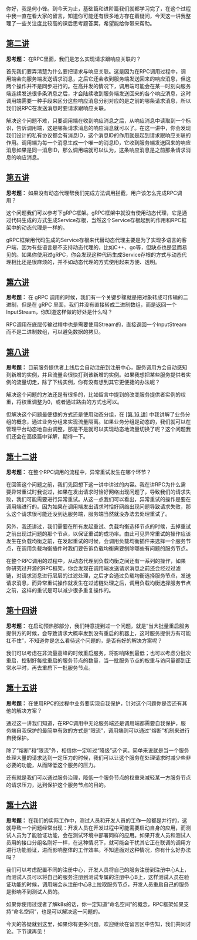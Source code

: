 你好，我是何小锋。到今天为止，基础篇和进阶篇我们就都学习完了，在这个过程中我一直在看大家的留言，知道你可能还有很多地方存在着疑问，今天这一讲我整理了一些关注度比较高的课后思考题答案，希望能给你带来帮助。

## [第二讲](https://time.geekbang.org/column/article/199651)

**思考题：** 在RPC里面，我们是怎么实现请求跟响应关联的？

首先我们要弄清楚为什么要把请求与响应关联。这是因为在RPC调用过程中，调用端会向服务端发送请求消息，之后它还会收到服务端发送回来的响应消息，但这两个操作并不是同步进行的。在高并发的情况下，调用端可能会在某一时刻向服务端连续发送很多条消息之后，才会陆续收到服务端发送回来的各个响应消息，这时调用端需要一种手段来区分这些响应消息分别对应的是之前的哪条请求消息，所以我们说RPC在发送消息时要请求跟响应关联。

解决这个问题不难，只要调用端在收到响应消息之后，从响应消息中读取到一个标识，告诉调用端，这是哪条请求消息的响应消息就可以了。在这一讲中，你会发现我们设计的私有协议都会有消息ID，这个消息ID的作用就是起到请求跟响应关联的作用。调用端为每一个消息生成一个唯一的消息ID，它收到服务端发送回来的响应消息如果是同一消息ID，那么调用端就可以认为，这条响应消息是之前那条请求消息的响应消息。

## [第五讲](https://time.geekbang.org/column/article/205910)

**思考题：** 如果没有动态代理帮我们完成方法调用拦截，用户该怎么完成RPC调用？

这个问题我们可以参考下gRPC框架。gRPC框架中就没有使用动态代理，它是通过代码生成的方式生成Service存根，当然这个Service存根起到的作用和RPC框架中的动态代理是一样的。

gRPC框架用代码生成的Service存根来代替动态代理主要是为了实现多语言的客户端，因为有些语言是不支持动态代理的，比如C++、go等，但缺点也是显而易见的。如果你使用过gRPC，你会发现这种代码生成Service存根的方式与动态代理相比还是很麻烦的，并不如动态代理的方式使用起来方便、透明。

## [第六讲](https://time.geekbang.org/column/article/206281)

**思考题：** 在 gRPC 调用的时候，我们有一个关键步骤就是把对象转成可传输的二进制，但是在 gRPC 里面，我们并没有直接转成二进制数组，而是返回一个 InputStream，你知道这样做的好处是什么吗？

RPC调用在底层传输过程中也是需要使用Stream的，直接返回一个InputStream而不是二进制数组，可以避免数据的拷贝。

## [第八讲](https://time.geekbang.org/column/article/208171)

**思考题：** 目前服务提供者上线后会自动注册到注册中心，服务调用方会自动感知到新增的实例，并且流量会很快打到该新增的实例。如果我想把某些服务提供者实例的流量切走，除了下线实例，你有没有想到其它更便捷的办法呢？

解决这个问题的方法还是有很多的，比如留言中提到的改变服务提供者实例的权重，将权重调整为0，或者通过路由的方式也可以。

但解决这个问题最便捷的方式还是使用动态分组，在 [\[第 16 讲\]](https://time.geekbang.org/column/article/215668) 中我讲解了业务分组的概念，通过业务分组来实现流量隔离。如果业务分组是动态的，我们就可以在管理平台动态地自由调整，那是不是就可以实现动态地流量切换了呢？这个问题我们还会在高级篇中详解，期待一下。

## [第十二讲](https://time.geekbang.org/column/article/211261)

**思考题：** 在整个RPC调用的流程中，异常重试发生在哪个环节？

在回答这个问题之前，我们先回想下这一讲中讲过的内容。我在讲RPC为什么需要异常重试时我说过，如果在发出请求时恰好网络出现问题了，导致我们的请求失败，我们可能需要进行异常重试。从这一点我们可以看出，异常重试的操作是要在调用端进行的。因为如果在调用端发出请求时恰好网络出现问题导致请求失败，那么这个请求很可能还没到达服务端，服务端当然就没办法去处理重试了。

另外，我还讲过，我们需要在所有发起重试、负载均衡选择节点的时候，去掉重试之前出现过问题的那个节点，以保证重试的成功率。由此可见异常重试的操作应该发生在负载均衡之前，在发起重试的时候，会调用负载均衡插件来选择一个服务节点，在调用负载均衡插件时我们要告诉负载均衡需要刨除哪些有问题的服务节点。

在整个RPC调用的过程中，从动态代理到负载均衡之间还有一系列的操作，如果你研究过开源的RPC框架，你会发现在调用端发送请求消息之前还会经过过滤链，对请求消息进行层层的过滤处理，之后才会通过负载均衡选择服务节点，发送请求消息，而异常重试操作就发生在过滤链处理之后，调用负载均衡选择服务节点之前，这样的重试是可以减少很多重复操作的。

## [第十四讲](https://time.geekbang.org/column/article/213967)

**思考题：** 在启动预热那部分，我们特意提到过一个问题，就是“当大批量重启服务提供方的时候，会导致请求大概率发到没有重启的机器上，这时服务提供方有可能扛不住”，不知道你是怎么看待这个问题的，是否有好的解决方案呢？

我们可以考虑在非流量高峰的时候重启服务，将影响降到最低；也可以考虑分批次重启，控制好每批重启的服务节点的数量，当一批服务节点的权重与访问量都到正常水平时，再去重启下一批服务节点。

## [第十五讲](https://time.geekbang.org/column/article/213998)

**思考题：** 在使用RPC的过程中业务要实现自我保护，针对这个问题你是否还有其他的解决方案？

通过这一讲我们知道，在RPC调用中无论服务端还是调用端都需要自我保护，服务端自我保护的最简单有效的方式是“限流”，调用端则可以通过“熔断”机制来进行自我保护。

除了“熔断”和“限流”外，相信你一定听过“降级”这个词。简单来说就是当一个服务处理大量的请求达到一定压力的时候，我们可以让这个服务在处理请求时减少些非必要的功能，从而降低这个服务的压力。

还有就是我们可以通过服务治理，降低一个服务节点的权重来减轻某一方服务节点的请求压力，达到保护这个服务节点的目的。

## [第十六讲](https://time.geekbang.org/column/article/215668)

**思考题：** 在我们的实际工作中，测试人员和开发人员的工作一般都是并行的，这就导致一个问题经常出现：开发人员在开发过程中可能需要启动自身的应用，而测试人员为了能验证功能，会在测试环境中部署同样的应用。如果开发人员和测试人员用的接口分组名刚好一样，在这种情况下，就可能会干扰其它正在联调的调用方进行功能验证，进而影响整体的工作效率。不知道面对这种情况，你有什么好办法吗？

我们可以考虑配置不同的注册中心，开发人员将自己的服务注册到注册中心A上，而测试人员可以将自己的服务注册到测试专属的注册中心B上，这样测试人员在验证功能的时候，调用端会从注册中心B上拉取服务节点，开发人员重启自己的服务是影响不到测试人员的。

如果你使用过或者了解k8s的话，你一定知道“命名空间”的概念，RPC框架如果支持“命名空间”，也是可以解决这一问题的。

今天的答疑就到这里，如果你有更多问题，欢迎继续在留言区中告知，我们共同讨论。下节课再见！